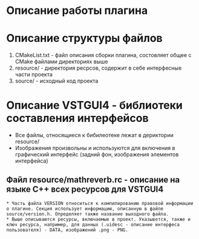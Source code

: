 # Описание работы плагина
# Описание структуры файлов
 1. CMakeList.txt - файл описания сборки плагина, состовляет общее с CMake файлами директориях выше
 2. resource/ - директория ресрсов, содержит в себе интерфесные части проекта
 3. source/ - исходный код проекта

# Описание VSTGUI4 - библиотеки составления интерфейсов
  * Все файлы, относящиеся к бибилеотеке лежат в дериктории resource/
  * Изображения произвольны и используются для включения в графический интерфейс (задний фон, изображения элементов интерфейса)

  ## Файл resource/mathreverb.rc - описание на языке C++ всех ресурсов для VSTGUI4
    * Часть файла VERSION относиться к компилированию правовой информации о плагине. Секция использует информацию, описанную в файле source/version.h. Определяет также название выходного файла.
    * Выше описываются ресурсы, включаемые в проект. Указывется, также и ключ ресурса, например, для данных (.uidesc - описание интерфеса пользователя) - DATA, изображений .png - PNG.  

